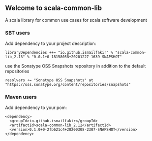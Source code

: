 ## Welcome to scala-common-lib

A scala library for common use cases for scala software development

### SBT users
Add dependency to your project description:
```
libraryDependencies ++= "io.github.ismailfakir" % "scala-common-lib_2.13" % "0.0.1+0-18158058+20201227-1639-SNAPSHOT"
```
use the Sonatype OSS Snapshots repository in addition to the default repositories
```
resolvers += "Sonatype OSS Snapshots" at "https://oss.sonatype.org/content/repositories/snapshots"
```
### Maven users
Add dependency to your pom:
```
<dependency>
  <groupId>io.github.ismailfakir</groupId>
  <artifactId>scala-common-lib_2.12</artifactId>
  <version>0.1.0+0-2fb621c4+20200308-2307-SNAPSHOT</version>
</dependency>

```
